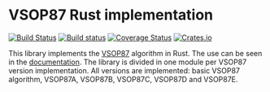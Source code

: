 # VSOP87 Rust implementation #
[![Build Status](https://travis-ci.org/Razican/vsop87-rs.svg?branch=develop)](https://travis-ci.org/Razican/vsop87-rs)
[![Build status](https://ci.appveyor.com/api/projects/status/g028p4t0ekvcypu3?svg=true)](https://ci.appveyor.com/project/Razican/vsop87-rs)
[![Coverage Status](https://coveralls.io/repos/Razican/vsop87-rs/badge.svg?branch=develop&service=github)](https://coveralls.io/github/Razican/vsop87-rs?branch=develop)
[![Crates.io](https://meritbadge.herokuapp.com/ntrumls)](https://crates.io/crates/ntrumls)

This library implements the
[VSOP87](https://en.wikipedia.org/wiki/VSOP_%28planets%29) algorithm in Rust.
The use can be seen in the [documentation](http://razican.github.io/vsop87-rs).
The library is divided in one module per VSOP87 version implementation. All
versions are implemented: basic VSOP87 algorithm, VSOP87A, VSOP87B, VSOP87C,
VSOP87D and VSOP87E.
